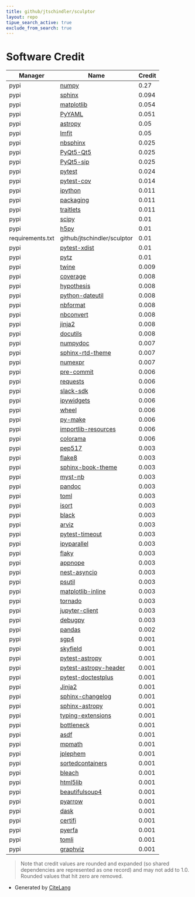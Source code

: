 ```yaml
---
title: github/jtschindler/sculptor
layout: repo
tipue_search_active: true
exclude_from_search: true
---
```

# Software Credit

|Manager|Name|Credit|
|-------|----|------|
|pypi|[numpy](https://www.numpy.org)|0.27|
|pypi|[sphinx](https://www.sphinx-doc.org/)|0.094|
|pypi|[matplotlib](https://matplotlib.org)|0.054|
|pypi|[PyYAML](https://pyyaml.org/)|0.051|
|pypi|[astropy](http://astropy.org)|0.05|
|pypi|[lmfit](https://lmfit.github.io/lmfit-py/)|0.05|
|pypi|[nbsphinx](https://nbsphinx.readthedocs.io/)|0.025|
|pypi|[PyQt5-Qt5](https://pypi.org/project/PyQt5-Qt5)|0.025|
|pypi|[PyQt5-sip](https://pypi.org/project/PyQt5-sip)|0.025|
|pypi|[pytest](https://pypi.org/project/pytest)|0.024|
|pypi|[pytest-cov](https://pypi.org/project/pytest-cov)|0.014|
|pypi|[ipython](https://pypi.org/project/ipython)|0.011|
|pypi|[packaging](https://pypi.org/project/packaging)|0.011|
|pypi|[traitlets](https://pypi.org/project/traitlets)|0.011|
|pypi|[scipy](https://www.scipy.org)|0.01|
|pypi|[h5py](http://www.h5py.org)|0.01|
|requirements.txt|github/jtschindler/sculptor|0.01|
|pypi|[pytest-xdist](https://github.com/pytest-dev/pytest-xdist)|0.01|
|pypi|[pytz](https://pypi.org/project/pytz)|0.01|
|pypi|[twine](https://pypi.org/project/twine)|0.009|
|pypi|[coverage](https://github.com/nedbat/coveragepy)|0.008|
|pypi|[hypothesis](https://pypi.org/project/hypothesis)|0.008|
|pypi|[python-dateutil](https://pypi.org/project/python-dateutil)|0.008|
|pypi|[nbformat](https://pypi.org/project/nbformat)|0.008|
|pypi|[nbconvert](https://pypi.org/project/nbconvert)|0.008|
|pypi|[jinja2](https://pypi.org/project/jinja2)|0.008|
|pypi|[docutils](https://pypi.org/project/docutils)|0.008|
|pypi|[numpydoc](https://pypi.org/project/numpydoc)|0.007|
|pypi|[sphinx-rtd-theme](https://pypi.org/project/sphinx-rtd-theme)|0.007|
|pypi|[numexpr](https://pypi.org/project/numexpr)|0.007|
|pypi|[pre-commit](https://pypi.org/project/pre-commit)|0.006|
|pypi|[requests](https://pypi.org/project/requests)|0.006|
|pypi|[slack-sdk](https://pypi.org/project/slack-sdk)|0.006|
|pypi|[ipywidgets](https://pypi.org/project/ipywidgets)|0.006|
|pypi|[wheel](https://pypi.org/project/wheel)|0.006|
|pypi|[py-make](https://pypi.org/project/py-make)|0.006|
|pypi|[importlib-resources](https://pypi.org/project/importlib-resources)|0.006|
|pypi|[colorama](https://pypi.org/project/colorama)|0.006|
|pypi|[pep517](https://pypi.org/project/pep517)|0.003|
|pypi|[flake8](https://pypi.org/project/flake8)|0.003|
|pypi|[sphinx-book-theme](https://pypi.org/project/sphinx-book-theme)|0.003|
|pypi|[myst-nb](https://pypi.org/project/myst-nb)|0.003|
|pypi|[pandoc](https://pypi.org/project/pandoc)|0.003|
|pypi|[toml](https://pypi.org/project/toml)|0.003|
|pypi|[isort](https://pypi.org/project/isort)|0.003|
|pypi|[black](https://pypi.org/project/black)|0.003|
|pypi|[arviz](https://pypi.org/project/arviz)|0.003|
|pypi|[pytest-timeout](https://pypi.org/project/pytest-timeout)|0.003|
|pypi|[ipyparallel](https://pypi.org/project/ipyparallel)|0.003|
|pypi|[flaky](https://pypi.org/project/flaky)|0.003|
|pypi|[appnope](https://pypi.org/project/appnope)|0.003|
|pypi|[nest-asyncio](https://pypi.org/project/nest-asyncio)|0.003|
|pypi|[psutil](https://pypi.org/project/psutil)|0.003|
|pypi|[matplotlib-inline](https://pypi.org/project/matplotlib-inline)|0.003|
|pypi|[tornado](https://pypi.org/project/tornado)|0.003|
|pypi|[jupyter-client](https://pypi.org/project/jupyter-client)|0.003|
|pypi|[debugpy](https://pypi.org/project/debugpy)|0.003|
|pypi|[pandas](https://pandas.pydata.org)|0.002|
|pypi|[sgp4](https://github.com/brandon-rhodes/python-sgp4)|0.001|
|pypi|[skyfield](http://github.com/brandon-rhodes/python-skyfield/)|0.001|
|pypi|[pytest-astropy](https://pypi.org/project/pytest-astropy)|0.001|
|pypi|[pytest-astropy-header](https://pypi.org/project/pytest-astropy-header)|0.001|
|pypi|[pytest-doctestplus](https://pypi.org/project/pytest-doctestplus)|0.001|
|pypi|[Jinja2](https://pypi.org/project/Jinja2)|0.001|
|pypi|[sphinx-changelog](https://pypi.org/project/sphinx-changelog)|0.001|
|pypi|[sphinx-astropy](https://pypi.org/project/sphinx-astropy)|0.001|
|pypi|[typing-extensions](https://pypi.org/project/typing-extensions)|0.001|
|pypi|[bottleneck](https://pypi.org/project/bottleneck)|0.001|
|pypi|[asdf](https://pypi.org/project/asdf)|0.001|
|pypi|[mpmath](https://pypi.org/project/mpmath)|0.001|
|pypi|[jplephem](https://pypi.org/project/jplephem)|0.001|
|pypi|[sortedcontainers](https://pypi.org/project/sortedcontainers)|0.001|
|pypi|[bleach](https://pypi.org/project/bleach)|0.001|
|pypi|[html5lib](https://pypi.org/project/html5lib)|0.001|
|pypi|[beautifulsoup4](https://pypi.org/project/beautifulsoup4)|0.001|
|pypi|[pyarrow](https://pypi.org/project/pyarrow)|0.001|
|pypi|[dask](https://pypi.org/project/dask)|0.001|
|pypi|[certifi](https://pypi.org/project/certifi)|0.001|
|pypi|[pyerfa](https://pypi.org/project/pyerfa)|0.001|
|pypi|[tomli](https://pypi.org/project/tomli)|0.001|
|pypi|[graphviz](https://pypi.org/project/graphviz)|0.001|


> Note that credit values are rounded and expanded (so shared dependencies are represented as one record) and may not add to 1.0. Rounded values that hit zero are removed.


- Generated by [CiteLang](https://github.com/vsoch/citelang)
